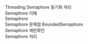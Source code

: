 Threading Semaphore 동기화 처리  
Semaphore 이해  
Semaphore  
Semaphore 문제점
BoundedSemaphore  
Semaphore 제한확인  
Semaphore 처리  
